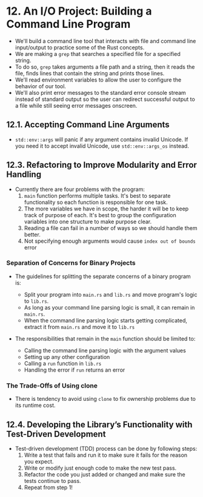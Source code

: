 # 12. An I/O Project: Building a Command Line Program

- We'll build a command line tool that interacts with file and command line input/output to practice some of the Rust concepts.
- We are making a `grep` that searches a specified file for a specified string.
- To do so, `grep` takes arguments a file path and a string, then it reads the file, finds lines that contain the string and prints those lines.
- We'll read environment variables to allow the user to configure the behavior of our tool.
- We'll also print error messages to the standard error console stream instead of standard output so the user can redirect successful output to a file while still seeing error messages onscreen.

## 12.1. Accepting Command Line Arguments

- `std::env::args` will panic if any argument contains invalid Unicode. If you need it to accept invalid Unicode, use `std::env::args_os` instead.

## 12.3. Refactoring to Improve Modularity and Error Handling

- Currently there are four problems with the program:
  1. `main` function performs multiple tasks. It's best to separate functionality so each function is responsible for one task.
  2. The more variables we have in scope, the harder it will be to keep track of purpose of each. It's best to group the configuration variables into one structure to make purpose clear.
  3. Reading a file can fail in a number of ways so we should handle them better.
  4. Not specifying enough arguments would cause `index out of bounds` error

### Separation of Concerns for Binary Projects

- The guidelines for splitting the separate concerns of a binary program is:

  - Split your program into `main.rs` and `lib.rs` and move program's logic to `lib.rs`.
  - As long as your command line parsing logic is small, it can remain in `main.rs`.
  - When the command line parsing logic starts getting complicated, extract it from `main.rs` and move it to `lib.rs`

- The responsibilities that remain in the `main` function should be limited to:
  - Calling the command line parsing logic with the argument values
  - Setting up any other configuration
  - Calling a `run` function in `lib.rs`
  - Handling the error if `run` returns an error

### The Trade-Offs of Using clone

- There is tendency to avoid using `clone` to fix ownership problems due to its runtime cost.

## 12.4. Developing the Library’s Functionality with Test-Driven Development

- Test-driven development (TDD) process can be done by following steps:
  1. Write a test that fails and run it to make sure it fails for the reason you expect.
  2. Write or modify just enough code to make the new test pass.
  3. Refactor the code you just added or changed and make sure the tests continue to pass.
  4. Repeat from step 1!
